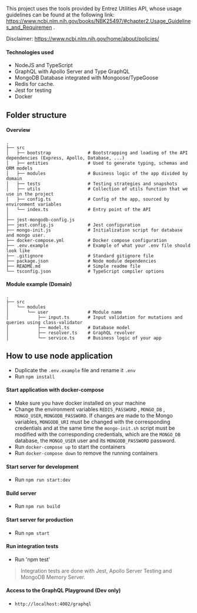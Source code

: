 This project uses the tools provided by Entrez Utilities API, whose usage guidelines can be found at the following link: https://www.ncbi.nlm.nih.gov/books/NBK25497/#chapter2.Usage_Guidelines_and_Requiremen .

Disclaimer: https://www.ncbi.nlm.nih.gov/home/about/policies/

#### Technologies used

- NodeJS and TypeScript
- GraphQL with Apollo Server and Type GraphQL
- MongoDB Database integrated with Mongoose/TypeGoose
- Redis for cache.
- Jest for testing
- Docker 

## Folder structure

#### Overview

```
.
├── src                        
│   ├── bootstrap              # Bootstrapping and loading of the API dependencies (Express, Apollo, Database, ...)
│   ├── entities               # Used to generate typing, schemas and ORM models
│   ├── modules                # Business logic of the app divided by domain 
│   ├── tests                  # Testing strategies and snapshots
│   ├── utils                  # Collection of utils function that we use in the project
│   ├── config.ts              # Config of the app, sourced by environment variables
│   └── index.ts               # Entry point of the API
│
├── jest-mongodb-config.js     
├── jest.config.js             # Jest configuration
├── mongo-init.js              # Initialization script for database and mongo user.
├── docker-compose.yml         # Docker compose configuration 
├── .env.example               # Example of what your .env file should look like
├── .gitignore                 # Standard gitignore file
├── package.json               # Node module dependencies
├── README.md                  # Simple readme file
└── tsconfig.json              # TypeScript compiler options
```

#### Module example (Domain)

```
.
├── src
│   └── modules
│       └── user               # Module name
│           ├── input.ts       # Input validation for mutations and queries using class-validator
│           ├── model.ts       # Database model
│           ├── resolver.ts    # GraphQL revolver
│           └── service.ts     # Business logic of your app
```

## How to use node application

- Duplicate the `.env.example` file and rename it `.env`
- Run `npm install`

#### Start application with docker-compose

- Make sure you have docker installed on your machine
- Change the environment variables `REDIS_PASSWORD` , `MONGO_DB` , `MONGO_USER`, `MONGODB_PASSWORD`. If changes are made to the Mongo variables, `MONGODB_URI` must be changed with the corresponding credentials and at the same time the `mongo-init.sh` script must be modified with the corresponding credentials, which are the `MONGO_DB` database, the `MONGO_USER` user and its `MONGODB_PASSWORD` password.
- Run `docker-compose up` to start the containers
- Run `docker-compose down` to remove the running containers

#### Start server for development

- Run `npm run start:dev`

#### Build server

- Run `npm run build`

#### Start server for production

- Run `npm start`

#### Run integration tests

- Run 'npm test'

> Integration tests are done with Jest, Apollo Server Testing and MongoDB Memory Server.

#### Access to the GraphQL Playground (Dev only)

- `http://localhost:4002/graphql`
